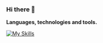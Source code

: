 ### Hi there 👋

**Languages, technologies and tools.**

[![My Skills](https://skillicons.dev/icons?i=php,laravel,js,vue,css,tailwind,sass,bootstrap,html,symfony,docker)](https://skillicons.dev)
<!--
**DominikGos/DominikGos** is a ✨ _special_ ✨ repository because its `README.md` (this file) appears on your GitHub profile.

Here are some ideas to get you started:

- 🔭 I’m currently working on ...
- 🌱 I’m currently learning ...
- 👯 I’m looking to collaborate on ...
- 🤔 I’m looking for help with ...
- 💬 Ask me about ...
- 📫 How to reach me: ...
- 😄 Pronouns: ...
- ⚡ Fun fact: ...
-->

